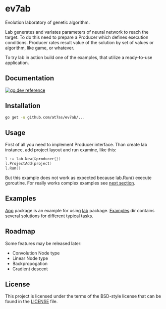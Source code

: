 # ev7ab

Evolution laboratory of genetic algorithm.

Lab generates and variates parameters of neural network to reach the target. To do this need to prepare a Producer which defines execution conditions. Producer rates result value of the solution by set of values or algorithm, like game, or whatever.

To try lab in action build one of the examples, that utilize a ready-to-use application.


## Documentation

[![go.dev reference](https://pkg.go.dev/badge/github.com/at7as/ev7ab/)](https://pkg.go.dev/github.com/at7as/ev7ab)


## Installation

```bash
go get -u github.com/at7as/ev7ab/...
```


## Usage

First of all you need to implement Producer interface.
Than create lab instance, add project layout and run examine, like this:
```go
l := lab.New(&producer{})
l.ProjectAdd(project)
l.Run()
```
But this example does not work as expected because lab.Run() execute goroutine.
For really works complex examples see [next section](#examples).


## Examples

[App](https://github.com/at7as/ev7ab/tree/master/app) package is an example for using [lab](https://github.com/at7as/ev7ab/tree/master/lab) package.
[Examples](https://github.com/at7as/ev7ab/tree/master/examples) dir contains several solutions for different typical tasks.


## Roadmap

Some features may be released later:
- Convolution Node type
- Linear Node type
- Backpropogation
- Gradient descent


## License

This project is licensed under the terms of the BSD-style
license that can be found in the [LICENSE](https://github.com/at7as/ev7ab/blob/master/LICENSE) file.
